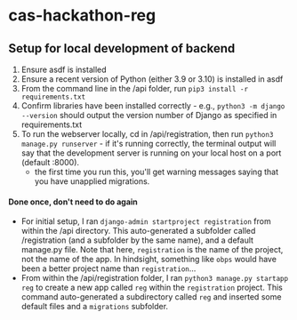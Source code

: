 # cas-hackathon-reg

## Setup for local development of backend

1. Ensure asdf is installed
2. Ensure a recent version of Python (either 3.9 or 3.10) is installed in asdf
3. From the command line in the /api folder, run `pip3 install -r requirements.txt`
4. Confirm libraries have been installed correctly - e.g., `python3 -m django --version` should output the version number of Django as specified in requirements.txt
5. To run the webserver locally, cd in /api/registration, then run `python3 manage.py runserver` - if it's running correctly, the terminal output will say that the development server is running on your local host on a port (default :8000).
    - the first time you run this, you'll get warning messages saying that you have unapplied migrations.


#### Done once, don't need to do again

- For initial setup, I ran `django-admin startproject registration` from within the /api directory. This auto-generated a subfolder called /registration (and a subfolder by the same name), and a default manage.py file. Note that here, `registration` is the name of the project, not the name of the app. In hindsight, something like `obps` would have been a better project name than `registration`...
- From within the /api/registration folder, I ran `python3 manage.py startapp reg` to create a new app called `reg` within the `registration` project. This command auto-generated a subdirectory called `reg` and inserted some default files and a `migrations` subfolder.